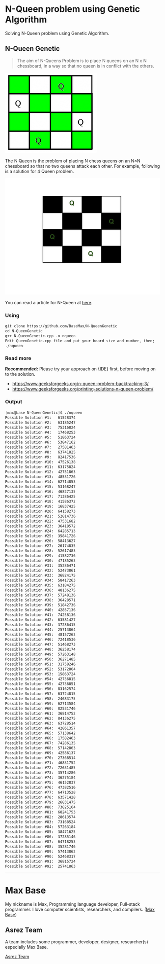 # N-Queen problem using Genetic Algorithm

Solving N-Queen problem using Genetic Algorithm.

## N-Queen Genetic

> The aim of N-Queens Problem is to place N queens on an N x N chessboard, in a way so that no queen is in conflict with the others.

![N-Queen Genetic](nQueen-solution.png)

The N Queen is the problem of placing N chess queens on an N×N chessboard so that no two queens attack each other. For example, following is a solution for 4 Queen problem.

![N-QueenGenetic problem](N_Queen_Problem.jpg)

You can read a article for N-Queen at [here](article.pdf).

### Using

```
git clone https://github.com/BaseMax/N-QueenGenetic
cd N-QueenGenetic
g++ N-QueenGenetic.cpp -o nqueen
Edit QueenGenetic.cpp file and put your board size and number, then;
./nqueen
```

### Read more

**Recommended:** Please try your approach on {IDE} first, before moving on to the solution.

- https://www.geeksforgeeks.org/n-queen-problem-backtracking-3/
- https://www.geeksforgeeks.org/printing-solutions-n-queen-problem/

### Output

```
[max@base N-QueenGenetic]$ ./nqueen 
Possible Solution #1:	61528374
Possible Solution #2:	63185247
Possible Solution #3:	75316824
Possible Solution #4:	17468253
Possible Solution #5:	51863724
Possible Solution #6:	53847162
Possible Solution #7:	27581463
Possible Solution #8:	63741825
Possible Solution #9:	82417536
Possible Solution #10:	47526138
Possible Solution #11:	63175824
Possible Solution #12:	42751863
Possible Solution #13:	48531726
Possible Solution #14:	62714853
Possible Solution #15:	53168247
Possible Solution #16:	46827135
Possible Solution #17:	71386425
Possible Solution #18:	41586372
Possible Solution #19:	16837425
Possible Solution #20:	64158273
Possible Solution #21:	52814736
Possible Solution #22:	47531682
Possible Solution #23:	36418572
Possible Solution #24:	64285713
Possible Solution #25:	35841726
Possible Solution #26:	58413627
Possible Solution #27:	26174835
Possible Solution #28:	52617483
Possible Solution #29:	41582736
Possible Solution #30:	47185263
Possible Solution #31:	35286471
Possible Solution #32:	52473861
Possible Solution #33:	36824175
Possible Solution #34:	58417263
Possible Solution #35:	63184275
Possible Solution #36:	48136275
Possible Solution #37:	57248136
Possible Solution #38:	36428571
Possible Solution #39:	51842736
Possible Solution #40:	42857136
Possible Solution #41:	74258136
Possible Solution #42:	63581427
Possible Solution #43:	37286415
Possible Solution #44:	25713864
Possible Solution #45:	48157263
Possible Solution #46:	72418536
Possible Solution #47:	51468273
Possible Solution #48:	36258174
Possible Solution #49:	57263148
Possible Solution #50:	36271485
Possible Solution #51:	31758246
Possible Solution #52:	53172864
Possible Solution #53:	15863724
Possible Solution #54:	42736815
Possible Solution #55:	42736851
Possible Solution #56:	83162574
Possible Solution #57:	63724815
Possible Solution #58:	24683175
Possible Solution #59:	62713584
Possible Solution #60:	82531746
Possible Solution #61:	36814752
Possible Solution #62:	84136275
Possible Solution #63:	63728514
Possible Solution #64:	42861357
Possible Solution #65:	57138642
Possible Solution #66:	17582463
Possible Solution #67:	74286135
Possible Solution #68:	57142863
Possible Solution #69:	42586137
Possible Solution #70:	27368514
Possible Solution #71:	46831752
Possible Solution #72:	72631485
Possible Solution #73:	35714286
Possible Solution #74:	36275184
Possible Solution #75:	46152837
Possible Solution #76:	47382516
Possible Solution #77:	64713528
Possible Solution #78:	63571428
Possible Solution #79:	26831475
Possible Solution #80:	73825164
Possible Solution #81:	68241753
Possible Solution #82:	28613574
Possible Solution #83:	73168524
Possible Solution #84:	57263184
Possible Solution #85:	38471625
Possible Solution #86:	37285146
Possible Solution #87:	64718253
Possible Solution #88:	35281746
Possible Solution #89:	57413862
Possible Solution #90:	52468317
Possible Solution #91:	36815724
Possible Solution #92:	25741863
```
----

# Max Base

My nickname is Max, Programming language developer, Full-stack programmer. I love computer scientists, researchers, and compilers. ([Max Base](https://maxbase.org/))

## Asrez Team

A team includes some programmer, developer, designer, researcher(s) especially Max Base.

[Asrez Team](https://www.asrez.com/)

